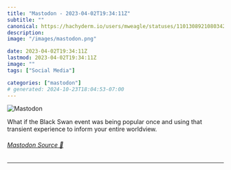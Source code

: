 ```yaml
---
title: "Mastodon - 2023-04-02T19:34:11Z"
subtitle: ""
canonical: https://hachyderm.io/users/mweagle/statuses/110130892108034229
description:
image: "/images/mastodon.png"

date: 2023-04-02T19:34:11Z
lastmod: 2023-04-02T19:34:11Z
image: ""
tags: ["Social Media"]

categories: ["mastodon"]
# generated: 2024-10-23T18:04:53-07:00
---
```

![Mastodon](/images/mastodon.png)

<p>What if the Black Swan event was being popular once and using that transient experience to inform your entire worldview.</p>


###### [Mastodon Source 🐘](https://hachyderm.io/@mweagle/110130892108034229)

___
